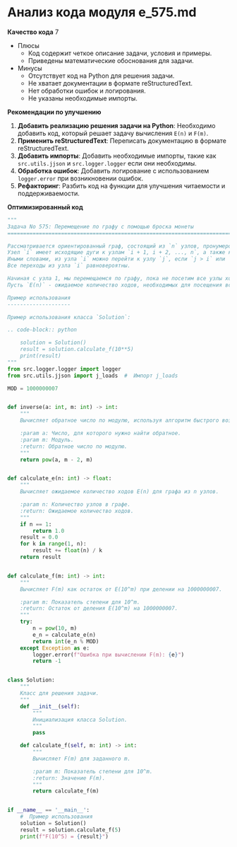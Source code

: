 # Анализ кода модуля e_575.md

**Качество кода**
7
-  Плюсы
    - Код содержит четкое описание задачи, условия и примеры.
    - Приведены математические обоснования для задачи.
-  Минусы
    - Отсутствует код на Python для решения задачи.
    - Не хватает документации в формате reStructuredText.
    - Нет обработки ошибок и логирования.
    - Не указаны необходимые импорты.

**Рекомендации по улучшению**

1. **Добавить реализацию решения задачи на Python**: Необходимо добавить код, который решает задачу вычисления `E(n)` и `F(m)`.
2. **Применить reStructuredText**: Переписать документацию в формате reStructuredText.
3. **Добавить импорты**: Добавить необходимые импорты, такие как `src.utils.jjson` и `src.logger.logger` если они необходимы.
4. **Обработка ошибок**: Добавить логирование с использованием `logger.error` при возникновении ошибок.
5. **Рефакторинг**: Разбить код на функции для улучшения читаемости и поддерживаемости.

**Оптимизированный код**

```python
"""
Задача No 575: Перемещение по графу с помощью броска монеты
=========================================================================================

Рассматривается ориентированный граф, состоящий из `n` узлов, пронумерованных от 1 до `n`.
Узел `i` имеет исходящие дуги к узлам `i + 1, i + 2, ..., n`, а также к узлу 1.
Иными словами, из узла `i` можно перейти к узлу `j`, если `j > i` или `j = 1`.
Все переходы из узла `i` равновероятны.

Начиная с узла 1, мы перемещаемся по графу, пока не посетим все узлы хотя бы один раз.
Пусть `E(n)` - ожидаемое количество ходов, необходимых для посещения всех узлов, когда граф состоит из `n` узлов.

Пример использования
--------------------

Пример использования класса `Solution`:

.. code-block:: python

    solution = Solution()
    result = solution.calculate_f(10**5)
    print(result)
"""
from src.logger.logger import logger
from src.utils.jjson import j_loads  #  Импорт j_loads

MOD = 1000000007


def inverse(a: int, m: int) -> int:
    """
    Вычисляет обратное число по модулю, используя алгоритм быстрого возведения в степень.

    :param a: Число, для которого нужно найти обратное.
    :param m: Модуль.
    :return: Обратное число по модулю.
    """
    return pow(a, m - 2, m)


def calculate_e(n: int) -> float:
    """
    Вычисляет ожидаемое количество ходов E(n) для графа из n узлов.

    :param n: Количество узлов в графе.
    :return: Ожидаемое количество ходов.
    """
    if n == 1:
        return 1.0
    result = 0.0
    for k in range(1, n):
        result += float(n) / k
    return result


def calculate_f(m: int) -> int:
    """
    Вычисляет F(m) как остаток от E(10^m) при делении на 1000000007.

    :param m: Показатель степени для 10^m.
    :return: Остаток от деления E(10^m) на 1000000007.
    """
    try:
        n = pow(10, m)
        e_n = calculate_e(n)
        return int(e_n % MOD)
    except Exception as e:
        logger.error(f"Ошибка при вычислении F(m): {e}")
        return -1


class Solution:
    """
    Класс для решения задачи.
    """
    def __init__(self):
        """
        Инициализация класса Solution.
        """
        pass

    def calculate_f(self, m: int) -> int:
        """
        Вычисляет F(m) для заданного m.

        :param m: Показатель степени для 10^m.
        :return: Значение F(m).
        """
        return calculate_f(m)


if __name__ == '__main__':
    #  Пример использования
    solution = Solution()
    result = solution.calculate_f(5)
    print(f"F(10^5) = {result}")
```